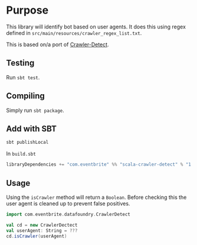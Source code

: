 # Purpose
This library will identify bot based on user agents. It does this using regex defined in `src/main/resources/crawler_regex_list.txt`.

This is based on/a port of [Crawler-Detect](https://github.com/JayBizzle/Crawler-Detect).

## Testing
Run `sbt test`.

## Compiling
Simply run `sbt package`.

## Add with SBT
```Scala
sbt publishLocal
```

In `build.sbt`
```Scala
libraryDependencies += "com.eventbrite" %% "scala-crawler-detect" % "1.0"
```

## Usage
Using the `isCrawler` method will return a `Boolean`. Before checking this the user agent is cleaned up to prevent false positives.
```Scala
import com.eventbrite.datafoundry.CrawlerDetect

val cd = new CrawlerDectect
val userAgent: String = ???
cd.isCrawler(userAgent)
```
